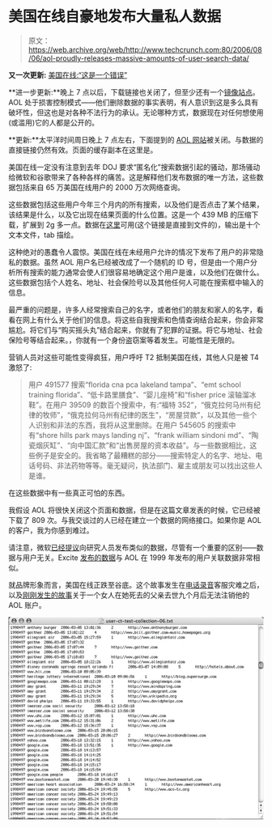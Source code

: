 # 美国在线自豪地发布大量私人数据

> 原文：<https://web.archive.org/web/http://www.techcrunch.com:80/2006/08/06/aol-proudly-releases-massive-amounts-of-user-search-data/>

**又一次更新:** [美国在线:“这是一个错误”](https://web.archive.org/web/20230329140909/https://techcrunch.com/2006/08/07/aol-this-was-a-screw-up/)

**进一步更新:**晚上 7 点以后，下载链接也关闭了，但至少还有一个[镜像站点](https://web.archive.org/web/20230329140909/http://www.gregsadetsky.com/aol-data/)。AOL 处于损害控制模式——他们删除数据的事实表明，有人意识到这是多么具有破坏性，但这也是对各种不法行为的承认。无论哪种方式，数据现在对任何想使用(或滥用)它的人都是公开的。

**更新:**太平洋时间周日晚上 7 点左右，下面提到的 [AOL 网站](https://web.archive.org/web/20230329140909/http://research.aol.com/pmwiki/pmwiki.php?n=Research.500kUserQueriesSampledOver3Months)被关闭。与数据的直接链接仍然有效。页面的缓存副本在这里是。

美国在线一定没有注意到去年 DOJ 要求“匿名化”搜索数据引起的骚动，那场骚动给微软和谷歌带来了各种各样的痛苦。这是解释他们发布数据的唯一方法，这些数据包括来自 65 万美国在线用户的 2000 万次网络查询。

这些数据包括这些用户今年三个月内的所有搜索，以及他们是否点击了某个结果，该结果是什么，以及它出现在结果页面的什么位置。这是一个 439 MB 的压缩下载，扩展到 2g 多一点。数据在[这里](https://web.archive.org/web/20230329140909/http://research.aol.com/pmwiki/pmwiki.php?n=Research.Research?action=downloadman&upname=500kusers.tgz)可用(这个链接是直接到文件的)，输出是十个文本文件，tab 描绘。

这种绝对的愚蠢令人震惊。美国在线在未经用户允许的情况下发布了用户的非常隐私的数据。虽然 AOL 用户名已经被改成了一个随机的 ID 号，但是由一个用户分析所有搜索的能力通常会使人们很容易地确定这个用户是谁，以及他们在做什么。这些数据包括个人姓名、地址、社会保险号以及其他任何人可能在搜索框中输入的信息。

最严重的问题是，许多人经常搜索自己的名字，或者他们的朋友和家人的名字，看看在网上有什么关于他们的信息。将这些自我搜索和色情查询结合起来，你会非常尴尬。将它们与“购买摇头丸”结合起来，你就有了犯罪的证据。将它与地址、社会保险号等结合起来。，你就有一个身份盗窃案等着发生。可能性是无限的。

营销人员对这些可能性变得疯狂，用户呼吁 T2 抵制美国在线，其他人只是被 T4 激怒了:

> 用户 491577 搜索“florida cna pca lakeland tampa”、“emt school training florida”、“低卡路里膳食”、“婴儿座椅”和“fisher price 滚轴溜冰鞋”。在用户 39509 的数百个搜索中，有:“福特 352”，“俄克拉何马州有纪律的牧师”，“俄克拉何马州有纪律的医生”，“房屋贷款”，以及其他一些个人识别和非法的东西，我将从这里删除。在用户 545605 的搜索中有“shore hills park mays landing nj”、“frank william sindoni md”、“陶瓷烟灰缸”、“向中国汇款”和“出售房屋的资本收益”。与一些数据相比，这些例子是安全的。我省略了最糟糕的部分——搜索特定人的名字、地址、电话号码、非法药物等等。毫无疑问，执法部门、雇主或朋友可以找出这些人是谁。

在这些数据中有一些真正可怕的东西。

我假设 AOL 将很快关闭这个页面和数据，但是在这篇文章发表的时候，它已经被下载了 809 次。与我交谈过的人已经在建立一个数据的网络接口。如果你是 AOL 的客户，我为你感到难过。

请注意，微软[已经提议](https://web.archive.org/web/20230329140909/http://research.microsoft.com/ur/us/fundingopps/RFPs/Search_2006_RFP.aspx)向研究人员发布类似的数据，尽管有一个重要的区别——数据与用户无关。Excite [发布的数据](https://web.archive.org/web/20230329140909/http://informationr.net/ir/6-1/paper90.html)与 AOL 在 1999 年发布的用户关联数据非常相似。

就品牌形象而言，美国在线正跌至谷底。这个故事发生在[电话录音](https://web.archive.org/web/20230329140909/http://www.youtube.com/watch?v=xIVZ9b0RgmY)客服灾难之后，以及[刚刚发生的故事](https://web.archive.org/web/20230329140909/http://www.stltoday.com/stltoday/business/columnists.nsf/techtalk/story/A0F7FD49EFA6565A862571BF006C005A?OpenDocument)关于一个女人在她死去的父亲去世九个月后无法注销他的 AOL 账户。

![](img/54b02adbd0c79f0fe6d2dd23d85f3561.png)